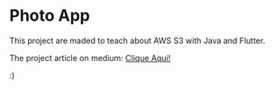 # Photo App
This project are maded to teach about AWS S3 with Java and Flutter.

The project article on medium: <a href="https://medium.com/@oachgustavo/creating-an-album-photo-application-using-flutter-java-and-aws-s3-1d421c432b0d">Clique Aqui!</a>

:)